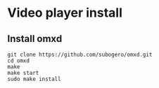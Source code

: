 # Video player install


## Install omxd

```
git clone https://github.com/subogero/omxd.git
cd omxd
make
make start
sudo make install
```

